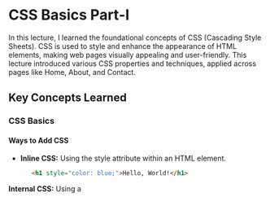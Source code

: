 # CSS Basics Part-I

In this lecture, I learned the foundational concepts of CSS (Cascading Style Sheets). CSS is used to style and enhance the appearance of HTML elements, making web pages visually appealing and user-friendly. This lecture introduced various CSS properties and techniques, applied across pages like Home, About, and Contact.

## Key Concepts Learned

### CSS Basics

#### Ways to Add CSS

- **Inline CSS:** Using the style attribute within an HTML element.

   ```html
      <h1 style="color: blue;">Hello, World!</h1>
   ```

**Internal CSS:** Using a <style> tag within the <head> section of the HTML file.

```html
<style>
    h1 {
        color: blue;
    }
</style>
```

**External CSS:** Linking an external .css file using the <link> tag.

```html
<link rel="stylesheet" href="styles.css">
```

### Core CSS Properties

#### 1.) Background Properties

The table below provides a summary of common CSS background properties, their options, and values:

| **Property**           | **Options/Values**                                                                                       |
|-------------------------|---------------------------------------------------------------------------------------------------------|
| **background-color**    | Any valid color (e.g., `red`, `#FF5733`, `rgb(255,87,51)`)                                              |
| **background-image**    | `url("image.jpg")`, `none`, `linear-gradient()`, `radial-gradient()`                                    |
| **background-repeat**   | `repeat`, `repeat-x`, `repeat-y`, `no-repeat`, `space`, `round`                                         |
| **background-position** | `top`, `center`, `bottom`, `left`, `right`, `x% y%`, `xpx ypx`                                          |
| **background-size**     | `auto`, `cover`, `contain`, `x%`, `xpx`                                                                 |
| **background-attachment**| `scroll`, `fixed`, `local`                                                                             |
| **background-clip**     | `border-box`, `padding-box`, `content-box`                                                              |
| **background-origin**   | `border-box`, `padding-box`, `content-box`                                                              |

#### 2.) Text Properties

The table below provides a summary of common CSS text properties, their options, and values:

| **Property**         | **Options/Values**                                                                                     |
|-----------------------|-------------------------------------------------------------------------------------------------------|
| **color**            | Any valid color                                                                                      |
| **font-family**      | `Arial`, `Verdana`, `sans-serif`, etc. (comma-separated values for fallbacks)                         |
| **font-size**        | `xx-small`, `x-small`, `small`, `medium`, `large`, `x-large`, `xx-large`, `%`, `px`, `em`, `rem`      |
| **font-style**       | `normal`, `italic`, `oblique`                                                                         |
| **font-weight**      | `normal`, `bold`, `bolder`, `lighter`, numeric values (`100` to `900`)                                |
| **line-height**      | `normal`, numeric value (`1.5`), unit values (`20px`, `150%`)                                         |
| **text-align**       | `left`, `right`, `center`, `justify`, `start`, `end`                                                 |
| **text-decoration**  | `none`, `underline`, `overline`, `line-through`, `blink` (rarely used)                                |
| **text-transform**   | `capitalize`, `uppercase`, `lowercase`, `none`                                                       |
| **letter-spacing**   | `normal`, unit value (`2px`)                                                                          |
| **word-spacing**     | `normal`, unit value (`4px`)                                                                          |
